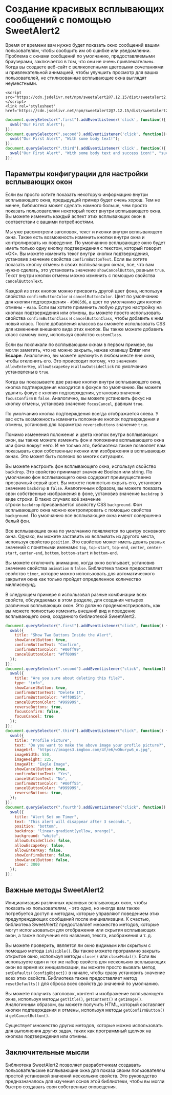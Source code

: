 
# Создание красивых всплывающих сообщений с помощью SweetAlert2

Время от времени вам нужно будет показать окно сообщений вашим пользователям, чтобы сообщить им об ошибке или уведомлении. Проблема с окнами сообщений по умолчанию, предоставляемыми браузерами, заключается в том, что они не очень привлекательны. Когда вы создаете веб-сайт с великолепными цветовыми сочетаниями и привлекательной анимацией, чтобы улучшить просмотр для ваших пользователей, не стилизованные всплывающие окна выглядят неуместными.

```
<script src="https://cdn.jsdelivr.net/npm/sweetalert2@7.12.15/dist/sweetalert2.all.min.js"></script>
<link rel='stylesheet' href='https://cdn.jsdelivr.net/npm/sweetalert2@7.12.15/dist/sweetalert2.min.css'>

```


```js
document.querySelector(".first").addEventListener('click', function(){
  swal("Our First Alert");
});
document.querySelector(".second").addEventListener('click', function(){
  swal("Our First Alert", "With some body text!");
});
document.querySelector(".third").addEventListener('click', function(){
  swal("Our First Alert", "With some body text and success icon!", "success");
});
```

## Параметры конфигурации для настройки всплывающих окон

Если вы просто хотите показать некоторую информацию внутри всплывающего окна, предыдущий пример будет очень хорош. Тем не менее, библиотека может сделать намного больше, чем просто показать пользователям некоторый текст внутри всплывающего окна. Вы можете изменить каждый аспект этих всплывающих окон в соответствии с вашими потребностями.

Мы уже рассмотрели заголовок, текст и иконки внутри всплывающего окна. Также есть возможность изменить кнопки внутри окна и контролировать их поведение. По умолчанию всплывающее окно будет иметь только одну кнопку подтверждения с текстом, который говорит «ОК». Вы можете изменить текст внутри кнопки подтверждения, установив значение свойства `confirmButtonText`. Если вы хотите показать кнопку отмены в своих всплывающих окнах, все, что вам нужно сделать, это установить значение `showCancelButton`, равным `true`. Текст внутри кнопки отмены можно изменить с помощью свойства `cancelButtonText`.

Каждой из этих кнопок можно присвоить другой цвет фона, используя свойства `confirmButtonColor` и `cancelButtonColor`. Цвет по умолчанию для кнопки подтверждения - `#3085d6`, а цвет по умолчанию для кнопки отмены - `#aaa`. Если вы хотите применить любую другую настройку на кнопках подтверждения или отмены, вы можете просто использовать свойства `confirmButtonClass` и `cancelButtonClass`, чтобы добавить к ним новый класс. После добавления классов вы сможете использовать CSS для изменения внешнего вида этих кнопок. Вы также можете добавить класс самому окну, используя свойство `customClass`.

Если вы покликали по всплывающим окнам в первом примере, вы могли заметить, что их можно закрыть, нажав клавишу **Enter** или **Escape**. Аналогично, вы можете щелкнуть в любом месте вне окна, чтобы отклонить его. Это происходит потому, что значения `allowEnterKey`, `allowEscapeKey` и `allowOutsideClick` по умолчанию установлены в `true`.

Когда вы показываете две разные кнопки внутри всплывающего окна, кнопка подтверждения находится в фокусе по умолчанию. Вы можете удалить фокус с кнопки подтверждения, установив значение `focusConfirm` в `false`. Аналогично, вы можете установить фокус на кнопку отмены, установив значение `focusCancel`, равным `true`.

По умолчанию кнопка подтверждения всегда отображается слева. У вас есть возможность изменить положение кнопок подтверждения и отмены, установив для параметра `reverseButtons` значение `true`.

Помимо изменения положения и цвета кнопок внутри всплывающих окон, вы также можете изменить фон и положение всплывающего окна или фона вокруг него. И не только это, библиотека также позволяет вам показывать свои собственные иконки или изображения в всплывающих окнах. Это может быть полезно во многих ситуациях.

Вы можете настроить фон всплывающего окна, используя свойство `backdrop`. Это свойство принимает значение Boolean или string. По умолчанию фон всплывающего окна содержит преимущественно прозрачный серый цвет. Вы можете полностью скрыть его, установив значение `backdrop` в `false`. Аналогичным образом, вы можете показать свои собственные изображения в фоне, установив значение `backdrop` в виде строки. В таких случаях всё значение строки `backdrop` присваивается свойству CSS `background`. Фон всплывающего окна можно контролировать с помощью свойства `background`. По умолчанию все всплывающие окна имеют совершенно белый фон.

Все всплывающие окна по умолчанию появляются по центру основного окна. Однако, вы можете заставить их всплывать из другого места, используя свойство `position`. Это свойство может иметь девять разных значений с понятными именами: `top`, `top-start`, `top-end`, `center`, `center-start`, `center-end`, `bottom`, `bottom-start` и `bottom-end`.

Вы можете отключить анимацию, когда окно всплывает, установив значение свойства `animation` в `false`. Библиотека также предоставляет свойство `timer`, которое можно использовать для автоматического закрытия окна как только пройдет определенное количество миллисекунд.

В следующем примере я использовал разные комбинации всех свойств, обсуждаемых в этом разделе, для создания четырех различных всплывающих окон. Это должно продемонстрировать, как вы можете полностью изменить внешний вид и поведение всплывающего окна, созданного библиотекой SweetAlert2.

```js
document.querySelector(".first").addEventListener("click", function() {
  swal({
    title: "Show Two Buttons Inside the Alert",
    showCancelButton: true,
    confirmButtonText: "Confirm",
    confirmButtonColor: "#00ff99",
    cancelButtonColor: "#ff0099"
  });
});
document.querySelector(".second").addEventListener("click", function() {
  swal({
    title: "Are you sure about deleting this file?",
    type: "info",
    showCancelButton: true,
    confirmButtonText: "Delete It",
    confirmButtonColor: "#ff0055",
    cancelButtonColor: "#999999",
    reverseButtons: true,
    focusConfirm: false,
    focusCancel: true
  });
});
document.querySelector(".third").addEventListener("click", function() {
  swal({
    title: "Profile Picture",
    text: "Do you want to make the above image your profile picture?",
    imageUrl: "https://images3.imgbox.com/4f/e6/wOhuryw6_o.jpg",
    imageWidth: 550,
    imageHeight: 225,
    imageAlt: "Eagle Image",
    showCancelButton: true,
    confirmButtonText: "Yes",
    cancelButtonText: "No",
    confirmButtonColor: "#00ff55",
    cancelButtonColor: "#999999",
    reverseButtons: true,
  });
});
document.querySelector(".fourth").addEventListener("click", function() {
  swal({
    title: "Alert Set on Timer",
    text: "This alert will disappear after 3 seconds.",
    position: "bottom",
    backdrop: "linear-gradient(yellow, orange)",
    background: "white",
    allowOutsideClick: false,
    allowEscapeKey: false,
    allowEnterKey: false,
    showConfirmButton: false,
    showCancelButton: false,
    timer: 3000
  });
});
```


## Важные методы SweetAlert2

Инициализация различных красивых всплывающих окон, чтобы показать их пользователям, - это одно, но иногда вам также потребуется доступ к методам, которые управляют поведением этих предупреждающих сообщений после инициализации. К счастью, библиотека SweetAlert2 предоставляет множество методов, которые могут использоваться для отображения или скрытия всплывающих окон, а также получения его названия, текста, изображения и т. д.

Вы можете проверить, является ли окно видимым или скрытым с помощью метода `isVisible()`. Вы также можете программно закрыть открытое окно, используя методы `close()` или `closeModal()`. Если вы используете один и тот же набор свойств для нескольких всплывающих окон во время их инициализации, вы можете просто вызвать метод `setDefaults({configObject})` в начале, чтобы сразу установить значение всех этих свойств. Библиотека также предоставляет метод `resetDefaults()` для сброса всех свойств до значений по умолчанию.

Вы можете получить заголовок, контент и изображение всплывающего окна, используя методы `getTitle()`, `getContent()` и `getImage()`. Аналогичным образом, вы можете получить HTML, который составляет кнопки подтверждения и отмены, используя методы `getConfirmButton()` и `getCancelButton()`.

Существует множество других методов, которые можно использовать для выполнения других задач, таких как программный щелчок на кнопках подтверждения или отмены.

## Заключительные мысли

Библиотека SweetAlert2 позволяет разработчикам создавать пользовательские всплывающие окна для показа своим пользователям простой установкой значений нескольких свойств. Это руководство предназначалось для изучения основ этой библиотеки, чтобы вы могли быстро создавать свои собственные оповещения.
